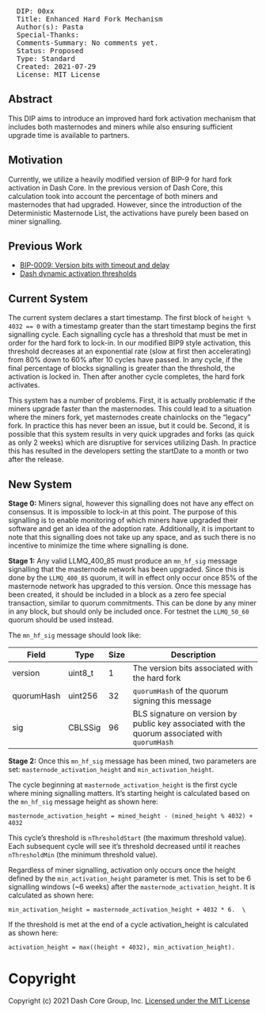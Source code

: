 <pre>
  DIP: 00xx
  Title: Enhanced Hard Fork Mechanism
  Author(s): Pasta
  Special-Thanks:
  Comments-Summary: No comments yet.
  Status: Proposed
  Type: Standard
  Created: 2021-07-29
  License: MIT License
</pre>

## Abstract

This DIP aims to introduce an improved hard fork activation mechanism that includes both masternodes and miners while also ensuring sufficient upgrade time is available to partners.

## Motivation

Currently, we utilize a heavily modified version of BIP-9 for hard fork activation in Dash Core. In the previous version of Dash Core, this calculation took into account the percentage of both miners and masternodes that had upgraded. However, since the introduction of the Deterministic Masternode List, the activations have purely been based on miner signalling.

## Previous Work

* [BIP-0009: Version bits with timeout and delay](https://github.com/bitcoin/bips/blob/master/bip-0009.mediawiki)
* [Dash dynamic activation thresholds](https://github.com/dashpay/dash/pull/3692)

## Current System

The current system declares a start timestamp. The first block of `height % 4032 == 0` with a timestamp greater than the start timestamp begins the first signalling cycle. Each signalling cycle has a threshold that must be met in order for the hard fork to lock-in. In our modified BIP9 style activation, this threshold decreases at an exponential rate (slow at first then accelerating) from 80% down to 60% after 10 cycles have passed. In any cycle, if the final percentage of blocks signalling is greater than the threshold, the activation is locked in. Then after another cycle completes, the hard fork activates.

This system has a number of problems. First, it is actually problematic if the miners upgrade faster than the masternodes. This could lead to a situation where the miners fork, yet masternodes create chainlocks on the “legacy” fork. In practice this has never been an issue, but it could be. Second, it is possible that this system results in very quick upgrades and forks (as quick as only 2 weeks) which are disruptive for services utilizing Dash. In practice this has resulted in the developers setting the startDate to a month or two after the release.

## New System

**Stage 0:** Miners signal, however this signalling does not have any effect on consensus. It is impossible to lock-in at this point. The purpose of this signalling is to enable monitoring of which miners have upgraded their software and get an idea of the adoption rate. Additionally, it is important to note that this signalling does not take up any space, and as such there is no incentive to minimize the time where signalling is done.

**Stage 1:** Any valid LLMQ_400_85 must produce an `mn_hf_sig` message signalling that the masternode network has been upgraded. Since this is done by the `LLMQ_400_85` quorum, it will in effect only occur once 85% of the masternode network has upgraded to this version. Once this message has been created, it should be included in a block as a zero fee special transaction, similar to quorum commitments. This can be done by any miner in any block, but should only be included once. For testnet the `LLMQ_50_60` quorum should be used instead.

The `mn_hf_sig` message should look like:

| Field | Type | Size | Description |
|-|-|-|-|
| version | uint8_t | 1 | The version bits associated with the hard fork |
| quorumHash | uint256 | 32 | `quorumHash` of the quorum signing this message |
| sig | CBLSSig | 96 | BLS signature on version by public key associated with the quorum associated with `quorumHash` |

**Stage 2:** Once this `mn_hf_sig` message has been mined, two parameters are set: `masternode_activation_height` and `min_activation_height`.

The cycle beginning at `masternode_activation_height` is the first cycle where mining signalling matters. It’s starting height is calculated based on the `mn_hf_sig` message height as shown here:

    masternode_activation_height = mined_height - (mined_height % 4032) + 4032

This cycle’s threshold is `nThresholdStart` (the maximum threshold value). Each subsequent cycle will see it’s threshold decreased until it reaches `nThresholdMin` (the minimum threshold value).

Regardless of miner signalling, activation only occurs once the height defined by the `min_activation_height` parameter is met. This is set to be 6 signalling windows (~6 weeks) after the `masternode_activation_height`. It is calculated as shown here:

    min_activation_height = masternode_activation_height + 4032 * 6.  \

If the threshold is met at the end of a cycle activation_height is calculated as shown here:

    activation_height = max((height + 4032), min_activation_height).

# Copyright

Copyright (c) 2021 Dash Core Group, Inc. [Licensed under the MIT
License](https://opensource.org/licenses/MIT)
